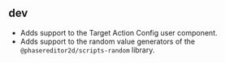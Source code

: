 ## dev

* Adds support to the Target Action Config user component.
* Adds support to the random value generators of the `@phasereditor2d/scripts-random` library.